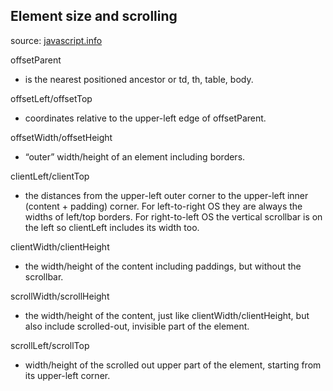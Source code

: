 ## Element size and scrolling
source: [javascript.info](https://javascript.info/size-and-scroll#sample-element)


offsetParent
- is the nearest positioned ancestor or td, th, table, body.

offsetLeft/offsetTop
- coordinates relative to the upper-left edge of offsetParent.

offsetWidth/offsetHeight
- “outer” width/height of an element including borders.

clientLeft/clientTop
- the distances from the upper-left outer corner to the upper-left inner (content + padding) corner. For left-to-right OS they are always the widths of left/top borders. For right-to-left OS the vertical scrollbar is on the left so clientLeft includes its width too.

clientWidth/clientHeight
- the width/height of the content including paddings, but without the scrollbar.

scrollWidth/scrollHeight
- the width/height of the content, just like clientWidth/clientHeight, but also include scrolled-out, invisible part of the element.

scrollLeft/scrollTop
- width/height of the scrolled out upper part of the element, starting from its upper-left corner.
